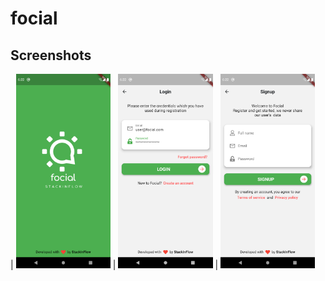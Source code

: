 # focial

## Screenshots

| <img src="screenshots/1.png" alt="Splash screen" width="30%" height="30%"/>
| <img src="screenshots/2.png" alt="Login screen" width="30%" height="30%"/>
| <img src="screenshots/3.png" alt="Register screen" width="30%" height="30%"/>

